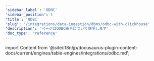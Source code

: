 ```yaml
---
'sidebar_label': 'ODBC'
'sidebar_position': 1
'title': 'ODBC'
'slug': '/integrations/data-ingestion/dbms/odbc-with-clickhouse'
'description': 'ページはODBC統合について説明します'
'doc_type': 'reference'
---
```


import Content from '@site/i18n/jp/docusaurus-plugin-content-docs/current/engines/table-engines/integrations/odbc.md';

<Content />
